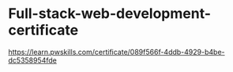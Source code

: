 # Full-stack-web-development-certificate
https://learn.pwskills.com/certificate/089f566f-4ddb-4929-b4be-dc5358954fde
